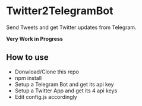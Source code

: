# Twitter2TelegramBot

Send Tweets and get Twitter updates from Telegram.

**Very Work in Progress**

## How to use

* Donwload/Clone this repo
* npm install
* Setup a Telegram Bot and get its api key 
* Setup a Twitter App and get its 4 api keys 
* Edit config.js accordingly


